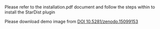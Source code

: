 Please refer to the installation.pdf document and follow the steps within to install the StarDist plugin

Please download demo image from  <a href="https://doi.org/10.5281/zenodo.15099153">DOI 10.5281/zenodo.15099153</a>
